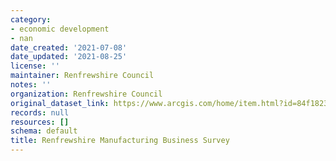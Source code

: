 ```yaml
---
category:
- economic development
- nan
date_created: '2021-07-08'
date_updated: '2021-08-25'
license: ''
maintainer: Renfrewshire Council
notes: ''
organization: Renfrewshire Council
original_dataset_link: https://www.arcgis.com/home/item.html?id=84f1823966ba442eb9f58993bcc15e3f
records: null
resources: []
schema: default
title: Renfrewshire Manufacturing Business Survey
---
```

